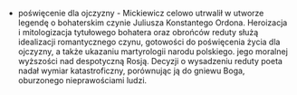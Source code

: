 - poświęcenie dla ojczyzny - Mickiewicz celowo utrwalił w utworze legendę o bohaterskim czynie Juliusza Konstantego Ordona. Heroizacja i mitologizacja tytułowego bohatera oraz obrońców reduty służą idealizacji romantycznego czynu, gotowości do poświęcenia życia dla ojczyzny, a także ukazaniu martyrologii narodu polskiego. jego moralnej wyższości nad despotyczną Rosją. Decyzji o wysadzeniu reduty poeta nadał wymiar katastroficzny, porównując ją do gniewu Boga, oburzonego nieprawościami ludzi.